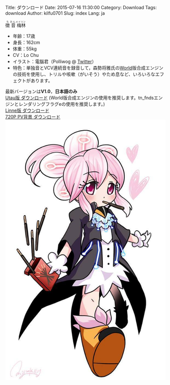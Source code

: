 Title: ダウンロード
Date: 2015-07-16 11:30:00
Category: Download
Tags: download
Author: kilfu0701
Slug: index
Lang: ja

<div>
  <div class="clearfix">
    <div class="p-left">
      <!-- PELICAN_BEGIN_SUMMARY -->
      <div class="sub-lead-title">
        <ruby>
            徴 <rp>(</rp><rt>ち</rt><rp>)</rp>
            音 <rp>(</rp><rt>おん</rt><rp>)</rp>
            梅林 <rp>(</rp><rt>メイリン</rt><rp>)</rp>
        </ruby>
      </div>
      <ul class="listview">
        <li><span class="list-title">年齢：</span>17歳</li>
        <li><span class="list-title">身長：</span>162cm</li>
        <li><span class="list-title">体重：</span>55kg</li>
        <li><span class="list-title">CV：</span>Lo Chu</li>
        <li><span class="list-title">イラスト：</span>電腦君（Polliwog @ <a href="https://twitter.com/ecbpolliwog" target="_blank">Twitter</a>）</li>
        <li><span class="list-title">特色：</span>単独音とVCV連続音を録音して，森勢将雅氏の<a href="http://ml.cs.yamanashi.ac.jp/world/" target="_blank">World</a>版合成エンジンの技術を使用し、トリルや咳嗽（がいそう）やため息など、いろいろなエフェクトがあります。</li>
      </ul>
      <!-- PELICAN_END_SUMMARY -->
      <div class="pad10">最新バージョンは<b>V1.0</b>，<b>日本語のみ</b></div>
      <div class="pad10">
        <div><a href="https://www.dropbox.com/s/sjyymd0cgk85zcy/ChiOnMeiLin-V1.zip?dl=0" target="_blank">Utau版 ダウンロード</a> (World版合成エンジンの使用を推奨します。tn_fndsエンジンとレンダリングフラグeの使用を推奨します。)</div>
        <div><a href="https://www.dropbox.com/s/eofcjjr5vhlwkot/ZhiYinMeiLin-V1.zip?dl=0" target="_blank">Linne版 ダウンロード</a></div>
        <div><a href="/theme/img/song_background_720p_1024.png" download="song_background_720p_1024.png" title="">720P PV背景 ダウンロード</a></div>
      </div>
    </div>
    <div class="p-right">
      <img src="/theme/img/meilin_01.jpg">
    </div>
  </div>
</div>
